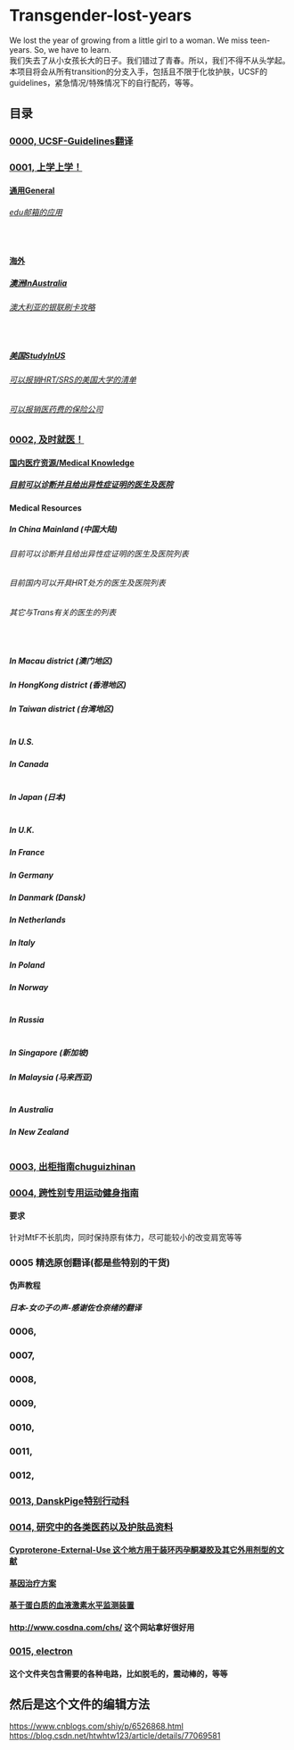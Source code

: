 # Transgender-lost-years
We lost the year of growing from a little girl to a woman. We miss teen-years. So, we have to learn.<br>
我们失去了从小女孩长大的日子。我们错过了青春。所以，我们不得不从头学起。<br>
本项目将会从所有transition的分支入手，包括且不限于化妆护肤，UCSF的guidelines，紧急情况/特殊情况下的自行配药，等等。<br>

 目录
------------------------
### [0000, UCSF-Guidelines翻译](0000-UCSF-Guidelines)  <br>

### [0001, 上学上学！](0001)  <br>

#### [通用General](0001/General) <br>
###### [edu邮箱的应用](0001/General/edu邮箱及学生相关福利.md) <br> <br> <br>

#### [海外](0001/Haiwai) <br>

##### [澳洲InAustralia](0001/Haiwai/InAustralia) <br>

###### [澳大利亚的银联刷卡攻略](0001/Haiwai/InAustralia/澳大利亚的银联支付攻略.md) <br> <br> <br>

##### [美国StudyInUS](0001/Haiwai/StudyInUS) <br>

###### [可以报销HRT/SRS的美国大学的清单](0001/Haiwai/StudyInUS/可以报销HRT&SRS的美国大学的清单.md) <br>

###### [可以报销医药费的保险公司](0001/Haiwai/free-text-book-download.md) <br>

### [0002, 及时就医！](0002) <br>

#### [国内医疗资源/Medical Knowledge](0002/Medical%20Resources%20in%20China) <br>

##### [目前可以诊断并且给出异性症证明的医生及医院](0002/Medical%20Resources%20in%20China/目前与易性症有关的医生及医院.md) <br>
#### Medical Resources <br>

##### In China Mainland (中国大陆)  <br>

###### 目前可以诊断并且给出异性症证明的医生及医院列表 <br>

###### 目前国内可以开具HRT处方的医生及医院列表 <br>
###### 其它与Trans有关的医生的列表 <br> <br> <br>

##### In Macau district (澳门地区) <br>
##### In HongKong district (香港地区) <br>
##### In Taiwan district (台湾地区) <br> <br>

##### In U.S. <br>
##### In Canada <br> <br>

##### In Japan (日本)   <br> <br>

##### In U.K. <br>
##### In France <br>
##### In Germany <br>
##### In Danmark (Dansk) <br>
##### In Netherlands <br>
##### In Italy <br>
##### In Poland <br>
##### In Norway  <br> <br>

##### In Russia <br> <br>

##### In Singapore (新加坡) <br>
##### In Malaysia (马来西亚) <br> <br>

##### In Australia <br>
##### In New Zealand <br><br> 





### [0003, 出柜指南chuguizhinan](0003chuguizhinan) <br>
### [0004, 跨性别专用运动健身指南](0004buybuybuy) <br>
#### 要求 <br>
针对MtF不长肌肉，同时保持原有体力，尽可能较小的改变肩宽等等 <br>

### 0005 精选原创翻译(都是些特别的干货) <br>
#### 伪声教程 <br>
##### 日本-女の子の声-感谢佐仓奈绪的翻译 <br>
### 0006, <br>
### 0007, <br>
### 0008, <br>
### 0009, <br>
### 0010, <br>
### 0011, <br>
### 0012, <br>
### [0013, DanskPige特别行动科](0013DanskPigeSpecialGrope) <br>
### [0014, 研究中的各类医药以及护肤品资料](0014) <br>
#### [Cyproterone-External-Use 这个地方用于装环丙孕酮凝胶及其它外用剂型的文献](0014/Cyproterone-External-Use) <br>
#### [基因治疗方案](0014/Biochemistry) <br>
#### [基于蛋白质的血液激素水平监测装置](0014/Bioelectrical-engneering) <br>
#### http://www.cosdna.com/chs/ 这个网站拿好很好用
### [0015, electron](0015electron) <br>
#### 这个文件夹包含需要的各种电路，比如脱毛的，震动棒的，等等 <br>

然后是这个文件的编辑方法
--------------------
https://www.cnblogs.com/shiy/p/6526868.html  <br>
https://blog.csdn.net/htwhtw123/article/details/77069581  <br>
